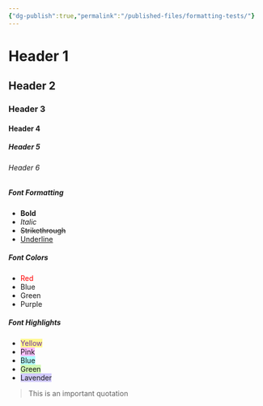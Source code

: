 ```yaml
---
{"dg-publish":true,"permalink":"/published-files/formatting-tests/"}
---
```


# Header 1
## Header 2
### Header 3
#### Header 4
##### Header 5
###### Header 6

##### Font Formatting
- **Bold**
- *Italic*
- ~~Strikethrough~~
- <u>Underline</u>

##### Font Colors
- <font color="#ff0000">Red</font>
- Blue
- Green
- Purple

##### Font Highlights
- <span style="background:#fff88f"><font color="#7030a0">Yellow</font></span>
- <span style="background:#fdbfff">Pink</span>
- <span style="background:#b1ffff">Blue</span>
- <span style="background:#d3f8b6">Green</span>
- <span style="background:#d2cbff">Lavender</span>

> This is an important quotation

